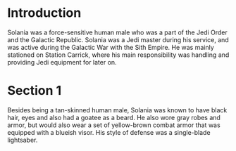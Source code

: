 # Introduction
Solania was a force-sensitive human male who was a part of the Jedi Order and the Galactic Republic.
Solania was a Jedi master during his service, and was active during the Galactic War with the Sith Empire.
He was mainly stationed on Station Carrick, where his main responsibility was handling and providing Jedi equipment for later on.

# Section 1
Besides being a tan-skinned human male, Solania was known to have black hair, eyes and also had a goatee as a beard.
He also wore gray robes and armor, but would also wear a set of yellow-brown combat armor that was equipped with a blueish visor.
His style of defense was a single-blade lightsaber.